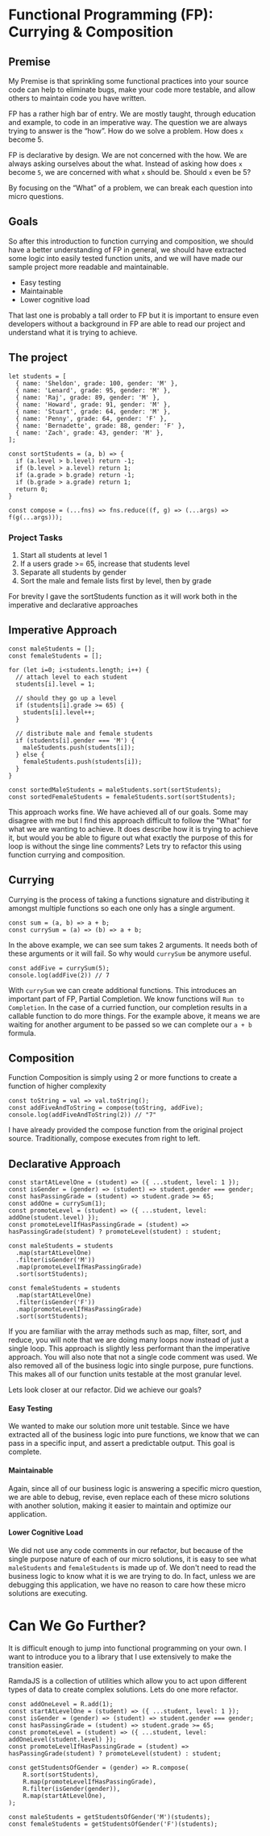 # Functional Programming (FP): Currying & Composition

## Premise
My Premise is that sprinkling some functional practices into your source code can help to eliminate bugs, 
make your code more testable, and allow others to maintain code you have written.

FP has a rather high bar of entry. We are mostly taught, through education and example, to code in an imperative 
way. The question we are always trying to answer is the “how”. How do we solve a problem. How does `x` become 5.

FP is declarative by design. We are not concerned with the how. We are always asking ourselves about the what. 
Instead of asking how does `x` become `5`, we are concerned with what `x` should be. Should `x` even be 5?

By focusing on the “What” of a problem, we can break each question into micro questions.

## Goals
So after this introduction to function currying and composition, we should have a better understanding of FP in 
general, we should have extracted some logic into easily tested function units, and we will have made our sample 
project more readable and maintainable.

+ Easy testing
+ Maintainable
+ Lower cognitive load

That last one is probably a tall order to FP but it is important to ensure even developers without a background 
in FP are able to read our project and understand what it is trying to achieve.

## The project
```
let students = [
  { name: 'Sheldon', grade: 100, gender: 'M' },
  { name: 'Lenard', grade: 95, gender: 'M' },
  { name: 'Raj', grade: 89, gender: 'M' },
  { name: 'Howard', grade: 91, gender: 'M' },
  { name: 'Stuart', grade: 64, gender: 'M' },
  { name: 'Penny', grade: 64, gender: 'F' },
  { name: 'Bernadette', grade: 88, gender: 'F' },
  { name: 'Zach', grade: 43, gender: 'M' },
];

const sortStudents = (a, b) => {
  if (a.level > b.level) return -1;
  if (b.level > a.level) return 1;
  if (a.grade > b.grade) return -1;
  if (b.grade > a.grade) return 1;
  return 0;
}

const compose = (...fns) => fns.reduce((f, g) => (...args) => f(g(...args)));
```

### Project Tasks
1) Start all students at level 1
2) If a users grade >= 65, increase that students level
3) Separate all students by gender
3) Sort the male and female lists first by level, then by grade

For brevity I gave the sortStudents function as it will work both in the imperative and declarative approaches

## Imperative Approach
```
const maleStudents = [];
const femaleStudents = [];

for (let i=0; i<students.length; i++) {
  // attach level to each student
  students[i].level = 1;

  // should they go up a level
  if (students[i].grade >= 65) {
    students[i].level++;
  }

  // distribute male and female students
  if (students[i].gender === 'M') {
    maleStudents.push(students[i]);
  } else {
    femaleStudents.push(students[i]);
  }
}

const sortedMaleStudents = maleStudents.sort(sortStudents);
const sortedFemaleStudents = femaleStudents.sort(sortStudents);
```

This approach works fine. We have achieved all of our goals. Some may disagree with me but I find this approach 
difficult to follow the "What" for what we are wanting to achieve. It does describe how it is trying to achieve 
it, but would you be able to figure out what exactly the purpose of this for loop is without the singe line 
comments? Lets try to refactor this using function currying and composition.

## Currying
Currying is the process of taking a functions signature and distributing it amongst multiple functions so each 
one only has a single argument.

```
const sum = (a, b) => a + b;
const currySum = (a) => (b) => a + b;
```

In the above example, we can see sum takes 2 arguments. It needs both of these arguments or it will fail. So why 
would `currySum` be anymore useful.

```
const addFive = currySum(5);
console.log(addFive(2)) // 7
```
With `currySum` we can create additional functions. This introduces an important part of FP, Partial Completion. 
We know functions will `Run to Completion`. In the case of a curried function, our completion results in a callable 
function to do more things. For the example above, it means we are waiting for another argument to be passed so we 
can complete our `a + b` formula.

## Composition
Function Composition is simply using 2 or more functions to create a function of higher complexity

```
const toString = val => val.toString();
const addFiveAndToString = compose(toString, addFive);
console.log(addFiveAndToString(2)) // "7"
```

I have already provided the compose function from the original project source. Traditionally, compose executes from 
right to left.

## Declarative Approach
```
const startAtLevelOne = (student) => ({ ...student, level: 1 });
const isGender = (gender) => (student) => student.gender === gender;
const hasPassingGrade = (student) => student.grade >= 65;
const addOne = currySum(1);
const promoteLevel = (student) => ({ ...student, level: addOne(student.level) });
const promoteLevelIfHasPassingGrade = (student) => hasPassingGrade(student) ? promoteLevel(student) : student;

const maleStudents = students
  .map(startAtLevelOne)
  .filter(isGender('M'))
  .map(promoteLevelIfHasPassingGrade)
  .sort(sortStudents);

const femaleStudents = students
  .map(startAtLevelOne)
  .filter(isGender('F'))
  .map(promoteLevelIfHasPassingGrade)
  .sort(sortStudents);
```

If you are familiar with the array methods such as map, filter, sort, and reduce, you will note that we are doing 
many loops now instead of just a single loop. This approach is slightly less performant than the imperative approach. 
You will also note that not a single code comment was used. We also removed all of the business logic into single 
purpose, pure functions. This makes all of our function units testable at the most granular level.

Lets look closer at our refactor. Did we achieve our goals?

#### Easy Testing
We wanted to make our solution more unit testable. Since we have extracted all of the business logic into pure 
functions, we know that we can pass in a specific input, and assert a predictable output. This goal is complete.

#### Maintainable
Again, since all of our business logic is answering a specific micro question, we are able to debug, revise, even 
replace each of these micro solutions with another solution, making it easier to maintain and optimize our application.

#### Lower Cognitive Load
We did not use any code comments in our refactor, but because of the single purpose nature of each of our micro 
solutions, it is easy to see what `maleStudents` and `femaleStudents` is made up of. We don't need to read the business 
logic to know what it is we are trying to do. In fact, unless we are debugging this application, we have no reason to 
care how these micro solutions are executing.

# Can We Go Further?
It is difficult enough to jump into functional programming on your own. I want to introduce you to a library that I use 
extensively to make the transition easier.

RamdaJS is a collection of utilities which allow you to act upon different types of data to create complex solutions. 
Lets do one more refactor.

```
const addOneLevel = R.add(1);
const startAtLevelOne = (student) => ({ ...student, level: 1 });
const isGender = (gender) => (student) => student.gender === gender;
const hasPassingGrade = (student) => student.grade >= 65;
const promoteLevel = (student) => ({ ...student, level: addOneLevel(student.level) });
const promoteLevelIfHasPassingGrade = (student) => hasPassingGrade(student) ? promoteLevel(student) : student;

const getStudentsOfGender = (gender) => R.compose(
    R.sort(sortStudents),
    R.map(promoteLevelIfHasPassingGrade),
    R.filter(isGender(gender)),
    R.map(startAtLevelOne),
);

const maleStudents = getStudentsOfGender('M')(students);
const femaleStudents = getStudentsOfGender('F')(students);
``` 


